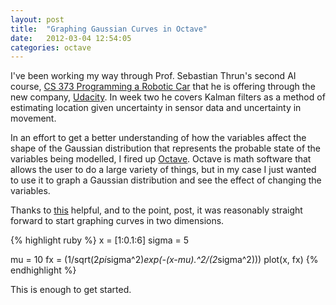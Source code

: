 ```yaml
---
layout: post
title:  "Graphing Gaussian Curves in Octave"
date:   2012-03-04 12:54:05
categories: octave
---
```


I've been working my way through Prof. Sebastian Thrun's second AI course, [CS
373 Programming a Robotic
Car](https://www.udacity.com/course/artificial-intelligence-for-robotics--cs373)
that he is offering through the new company,
[Udacity](https://www.udacity.com). In week two he covers Kalman filters as a
method of estimating location given uncertainty in sensor data and uncertainty
in movement.

In an effort to get a better understanding of how the variables affect the
shape of the Gaussian distribution that represents the probable state of the
variables being modelled, I fired up
[Octave](http://www.gnu.org/software/octave/). Octave is math software that
allows the user to do a large variety of things, but in my case I just wanted
to use it to graph a Gaussian distribution and see the effect of changing the
variables.

Thanks to
[this](http://zahidirfan.blogspot.com/2010/08/learning-probability-via-octave.html)
helpful, and to the point, post, it was reasonably straight forward to start
graphing curves in two dimensions.

{% highlight ruby %}
x = [1:0.1:6]
sigma = 5

mu = 10
fx = (1/sqrt(2*pi*sigma^2)*exp(-(x-mu).^2/(2*sigma^2)))
plot(x, fx)
{% endhighlight %}

This is enough to get started.

